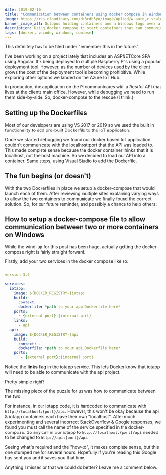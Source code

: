 ```yaml
---
date: 2019-02-16 
title: "Communication between containers using docker compose in Windows"
image: https://res.cloudinary.com/dk3rdh3yo/image/upload/w_auto,c_scale/52905302-082afd00-31fe-11e9-9f0d-e1e02f2e58e9_uysuaw.jpg
banner_image_alt: Octopus holding containers and a Windows logo over a code editor.
description: Using docker compose to start containers that can communicate with one another in Windows
tags: [docker, vscode, windows, compose]
---
```


This definitely has to be filed under "remember this in the future."

I've been working on a project lately that includes an ASPNETCore SPA using Angular.  It's being deployed to multiple Raspberry Pi's using a popular deployment tool.   However, as the number of devices used by the client grows the cost of the deployment tool is becoming prohibitive.  While exploring other options we landed on the Azure IoT Hub.

In production, the application on the Pi communicates with a Restful API that lives at the clients main office.  However, while debugging we need to run them side-by-side.  So, docker-compose to the rescue (I think.)

<!--more-->

## Setting up the Dockerfiles

Most of our developers are using VS 2017 or 2019 so we used the built in functionality to add pre-built Dockerfile to the IoT application.

Once we started debugging we found our docker based IoT application couldn't communicate with the localhost:port that the API was loaded to.  This made complete sense because the docker container thinks that it is localhost, not the host machine.  So we decided to load our API into a container.  Same steps, using Visual Studio to add the Dockerfile.

## The fun begins (or doesn't)

With the two Dockerfiles in place we setup a docker-compose that would launch each of them.  After reviewing multiple sites explaining varying ways to allow the two containers to communicate we finally found the correct solution.  So, for our future reminder, and possibly a chance to help others:

## How to setup a docker-compose file to allow communication between two or more containers on Windows

While the wind-up for this post has been huge, actually getting the docker-compose right is fairly straight forward.

Firstly, add your two services in the docker compose like so:

```yaml

version 3.4

services:
  iotapp:
    image: ${DOCKER_REGISTRY-}iotapp
    build:
      context: .
      dockerfile: *path to your app Dockerfile here*
    ports:
      - {external port}:{internal port}
    links:
      - api
  api:
    image: ${DOCKER_REGISTRY-}api
    build:
      context: .
      dockerfile: *path to your api Dockerfile here*
    ports:
       - {external port}:{internal port}

```

Notice the **links** flag in the iotapp service.  This lets Docker know that iotapp will need to be able to communicate with the api project.

Pretty simple right?

The missing piece of the puzzle for us was how to communicate between the two.

For instance, in our iotapp code, it is hardcoded to communicate with `http://localhost:{port}/api`.  However, this won't be okay because the api & iotapp containers each have their own "localhost".  After much experimenting and several incorrect StackOverflow &amp; Google responses, we found you must call the name of the service specified in the docker-compose.  So any call in our iotapp to `http://localhost:{port}/api` needed to be changed to `http://api:{port}/api`.

Seeing what's required and the "how-to", it makes complete sense, but this one stumped me for several hours.  Hopefully if you're reading this Google has sent you and it saves you that time.

Anything I missed or that we could do better?  Leave me a comment below.

